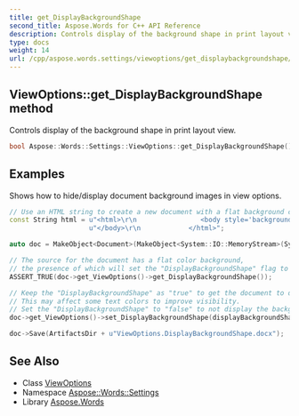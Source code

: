 ```yaml
---
title: get_DisplayBackgroundShape
second_title: Aspose.Words for C++ API Reference
description: Controls display of the background shape in print layout view.
type: docs
weight: 14
url: /cpp/aspose.words.settings/viewoptions/get_displaybackgroundshape/
---
```

## ViewOptions::get_DisplayBackgroundShape method


Controls display of the background shape in print layout view.

```cpp
bool Aspose::Words::Settings::ViewOptions::get_DisplayBackgroundShape() const
```


## Examples



Shows how to hide/display document background images in view options. 
```cpp
// Use an HTML string to create a new document with a flat background color.
const String html = u"<html>\r\n                <body style='background-color: blue'>\r\n                    <p>Hello world!</p>\r\n                "
                    u"</body>\r\n            </html>";

auto doc = MakeObject<Document>(MakeObject<System::IO::MemoryStream>(System::Text::Encoding::get_Unicode()->GetBytes(html)));

// The source for the document has a flat color background,
// the presence of which will set the "DisplayBackgroundShape" flag to "true".
ASSERT_TRUE(doc->get_ViewOptions()->get_DisplayBackgroundShape());

// Keep the "DisplayBackgroundShape" as "true" to get the document to display the background color.
// This may affect some text colors to improve visibility.
// Set the "DisplayBackgroundShape" to "false" to not display the background color.
doc->get_ViewOptions()->set_DisplayBackgroundShape(displayBackgroundShape);

doc->Save(ArtifactsDir + u"ViewOptions.DisplayBackgroundShape.docx");
```

## See Also

* Class [ViewOptions](../)
* Namespace [Aspose::Words::Settings](../../)
* Library [Aspose.Words](../../../)
